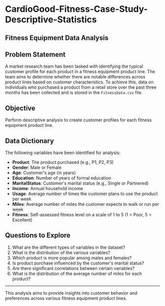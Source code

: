 # CardioGood-Fitness-Case-Study-Descriptive-Statistics
## Fitness Equipment Data Analysis

## Problem Statement

A market research team has been tasked with identifying the typical customer profile for each product in a fitness equipment product line. The team aims to determine whether there are notable differences across product lines based on customer characteristics. To achieve this, data on individuals who purchased a product from a retail store over the past three months has been collected and is stored in the `FitnessData.csv` file.

## Objective

Perform descriptive analysis to create customer profiles for each fitness equipment product line.

## Data Dictionary

The following variables have been identified for analysis:

- **Product**: The product purchased (e.g., P1, P2, P3)
- **Gender**: Male or Female
- **Age**: Customer's age (in years)
- **Education**: Number of years of formal education
- **MaritalStatus**: Customer's marital status (e.g., Single or Partnered)
- **Income**: Annual household income
- **Usage**: Average number of times the customer plans to use the product per week
- **Miles**: Average number of miles the customer expects to walk or run per week
- **Fitness**: Self-assessed fitness level on a scale of 1 to 5 (1 = Poor, 5 = Excellent)

## Questions to Explore

1. What are the different types of variables in the dataset?
2. What is the distribution of the various variables?
3. Which product is more popular among males and females?
4. Is product purchase influenced by the customer's marital status?
5. Are there significant correlations between certain variables?
6. What is the distribution of the average number of miles for each product?

---

This analysis aims to provide insights into customer behavior and preferences across various fitness equipment product lines.
